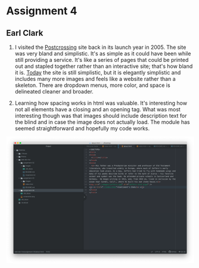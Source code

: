 # Assignment 4
## Earl Clark
1. I visited the [Postcrossing](https://web.archive.org/web/20051124060835/http://postcrossing.com/) site back in its launch year in 2005.  The site was very
bland and simplistic.  It's as simple as it could have been while still
providing a service.  It's like a series of pages that could be printed out and
stapled together rather than an interactive site; that's how bland it is. [Today](https://www.postcrossing.com/) the site is still simplistic, but it is elegantly
simplistic and includes many more images and feels like a website rather than a
skeleton.  There are dropdown menus, more color, and space is delineated cleaner
and broader.

2. Learning how spacing works in html was valuable.  It's interesting how not
all elements have a closing and an opening tag.  What was most interesting
though was that images should include description text for the blind and in case
the image does not actually load.  The module has seemed straightforward and
hopefully my code works.

![Screenshot](./images/screenshot.png)
